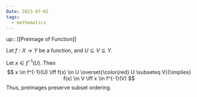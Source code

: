 ```yaml
---
Date: 2023-07-02
tags:
  - mathematics
---
```

up:: [[Preimage of Function]]

Let $f: X \to Y$ be a function, and $U \subseteq V \subseteq Y$.

Let $x \in f^{-1}(U)$. Then
$$
x \in f^{-1}(U) \iff f(x) \in U \overset{\color{red} U \subseteq V}{\implies} f(x) \in V \iff x \in f^{-1}(V)
$$
Thus, preimages preserve subset ordering.